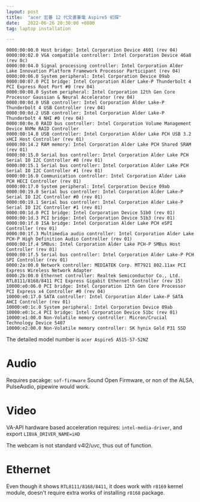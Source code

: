 ```yaml
---
layout: post
title:  "acer 宏碁 12 代文書筆電 Aspire5 初探"
date:   2022-06-26 20:30:00 +0800
tag: laptop installation

---
```


```
0000:00:00.0 Host bridge: Intel Corporation Device 4601 (rev 04)
0000:00:02.0 VGA compatible controller: Intel Corporation Device 46a8 (rev 0c)
0000:00:04.0 Signal processing controller: Intel Corporation Alder Lake Innovation Platform Framework Processor Participant (rev 04)
0000:00:06.0 System peripheral: Intel Corporation Device 09ab
0000:00:07.0 PCI bridge: Intel Corporation Alder Lake-P Thunderbolt 4 PCI Express Root Port #0 (rev 04)
0000:00:08.0 System peripheral: Intel Corporation 12th Gen Core Processor Gaussian & Neural Accelerator (rev 04)
0000:00:0d.0 USB controller: Intel Corporation Alder Lake-P Thunderbolt 4 USB Controller (rev 04)
0000:00:0d.2 USB controller: Intel Corporation Alder Lake-P Thunderbolt 4 NHI #0 (rev 04)
0000:00:0e.0 RAID bus controller: Intel Corporation Volume Management Device NVMe RAID Controller
0000:00:14.0 USB controller: Intel Corporation Alder Lake PCH USB 3.2 xHCI Host Controller (rev 01)
0000:00:14.2 RAM memory: Intel Corporation Alder Lake PCH Shared SRAM (rev 01)
0000:00:15.0 Serial bus controller: Intel Corporation Alder Lake PCH Serial IO I2C Controller #0 (rev 01)
0000:00:15.1 Serial bus controller: Intel Corporation Alder Lake PCH Serial IO I2C Controller #1 (rev 01)
0000:00:16.0 Communication controller: Intel Corporation Alder Lake PCH HECI Controller (rev 01)
0000:00:17.0 System peripheral: Intel Corporation Device 09ab
0000:00:19.0 Serial bus controller: Intel Corporation Alder Lake-P Serial IO I2C Controller #0 (rev 01)
0000:00:19.1 Serial bus controller: Intel Corporation Alder Lake-P Serial IO I2C Controller #1 (rev 01)
0000:00:1d.0 PCI bridge: Intel Corporation Device 51b0 (rev 01)
0000:00:1d.3 PCI bridge: Intel Corporation Device 51b3 (rev 01)
0000:00:1f.0 ISA bridge: Intel Corporation Alder Lake PCH eSPI Controller (rev 01)
0000:00:1f.3 Multimedia audio controller: Intel Corporation Alder Lake PCH-P High Definition Audio Controller (rev 01)
0000:00:1f.4 SMBus: Intel Corporation Alder Lake PCH-P SMBus Host Controller (rev 01)
0000:00:1f.5 Serial bus controller: Intel Corporation Alder Lake-P PCH SPI Controller (rev 01)
0000:2a:00.0 Network controller: MEDIATEK Corp. MT7921 802.11ax PCI Express Wireless Network Adapter
0000:2b:00.0 Ethernet controller: Realtek Semiconductor Co., Ltd. RTL8111/8168/8411 PCI Express Gigabit Ethernet Controller (rev 15)
10000:e0:06.0 PCI bridge: Intel Corporation 12th Gen Core Processor PCI Express x4 Controller #0 (rev 04)
10000:e0:17.0 SATA controller: Intel Corporation Alder Lake-P SATA AHCI Controller (rev 01)
10000:e0:1c.0 System peripheral: Intel Corporation Device 09ab
10000:e0:1c.4 PCI bridge: Intel Corporation Device 51bc (rev 01)
10000:e1:00.0 Non-Volatile memory controller: Micron/Crucial Technology Device 5407
10000:e2:00.0 Non-Volatile memory controller: SK hynix Gold P31 SSD
```

The detailed model number is `acer Aspire5 A515-57-52NZ`

# Audio

Requires pacakge: `sof-firmware` Sound Open Firmware, or non of the ALSA, PulseAudio, pipewire would work.

# Video

VA-API hardware based acceleration requires: `intel-media-driver`, and export `LIBVA_DRIVER_NAME=iHD`

The webcam is not standard v4l2/uvc, thus out of function.

# Ethernet

Even though it shows `RTL8111/8168/8411`, it does work with `r8169` kernel module, doesn't require extra works of installing `r8168` package.